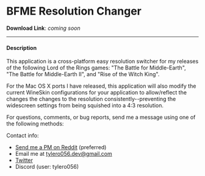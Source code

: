 # BFME Resolution Changer

**Download Link**: *coming soon*

------

#### Description

This application is a cross-platform easy resolution switcher for my releases of the following Lord of the Rings games: "The Battle for Middle-Earth", "The Battle for Middle-Earth II", and "Rise of the Witch King".

For the Mac OS X ports I have released, this application will also modify the current WineSkin configurations for your application to allow/reflect the changes the changes to the resolution consistently--preventing the widescreen settings from being squished into a 4:3 resolution.

For questions, comments, or bug reports, send me a message using one of the following methods:

Contact info:

- [Send me a PM on Reddit](https://www.reddit.com/user/tylero056) (preferred)
- Email me at [tylero056.dev@gmail.com](<mailto:tylero056.dev@gmail.com>)  
- [Twitter](https://twitter.com/tylero056)
- Discord (user: tylero056)